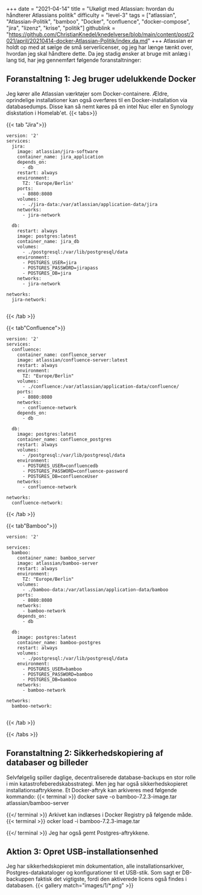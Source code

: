+++
date = "2021-04-14"
title = "Ukøligt med Atlassian: hvordan du håndterer Atlassians politik"
difficulty = "level-3"
tags = ["atlassian", "Atlassian-Politik", "bamboo", "Docker", "confluence", "docker-compose", "jira", "lizenz", "krise", "politik"]
githublink = "https://github.com/ChristianKnedel/knedelverse/blob/main/content/post/2021/april/20210414-docker-Atlassian-Politik/index.da.md"
+++
Atlassian er holdt op med at sælge de små serverlicenser, og jeg har længe tænkt over, hvordan jeg skal håndtere dette. Da jeg stadig ønsker at bruge mit anlæg i lang tid, har jeg gennemført følgende foranstaltninger:
## Foranstaltning 1: Jeg bruger udelukkende Docker
Jeg kører alle Atlassian værktøjer som Docker-containere. Ældre, oprindelige installationer kan også overføres til en Docker-installation via databasedumps. Disse kan så nemt køres på en intel Nuc eller en Synology diskstation i Homelab'et.
{{< tabs>}}


{{< tab "Jira">}}


```
version: '2'
services:
  jira:
    image: atlassian/jira-software
    container_name: jira_application
    depends_on:
      - db
    restart: always
    environment:
      TZ: 'Europe/Berlin'
    ports:
      - 8080:8080
    volumes:
      - ./jira-data:/var/atlassian/application-data/jira
    networks:
      - jira-network
      
  db:
    restart: always
    image: postgres:latest
    container_name: jira_db
    volumes:
      - ./postgresql:/var/lib/postgresql/data
    environment:
      - POSTGRES_USER=jira
      - POSTGRES_PASSWORD=jirapass
      - POSTGRES_DB=jira
    networks:
      - jira-network

networks:
  jira-network:


```

{{< /tab >}}


{{< tab"Confluence">}}


```
version: '2'
services:
  confluence:
    container_name: confluence_server
    image: atlassian/confluence-server:latest
    restart: always
    environment:
      TZ: "Europe/Berlin"
    volumes:
      - ./confluence:/var/atlassian/application-data/confluence/
    ports:
      - 8080:8080
    networks:
      - confluence-network
    depends_on:
      - db

  db:
    image: postgres:latest
    container_name: confluence_postgres
    restart: always
    volumes:
      - /postgresql:/var/lib/postgresql/data
    environment:
      - POSTGRES_USER=confluencedb
      - POSTGRES_PASSWORD=confluence-password
      - POSTGRES_DB=confluenceUser
    networks:
      - confluence-network

networks:
  confluence-network:

```

{{< /tab >}}


{{< tab"Bamboo">}}


```
version: '2'

services:
  bamboo:
    container_name: bamboo_server
    image: atlassian/bamboo-server
    restart: always
    environment:
      TZ: "Europe/Berlin"
    volumes:
      - ./bamboo-data:/var/atlassian/application-data/bamboo
    ports:
      - 8080:8080
    networks:
      - bamboo-network
    depends_on:
      - db

  db:
    image: postgres:latest
    container_name: bamboo-postgres
    restart: always
    volumes:
      - ./postgresql:/var/lib/postgresql/data
    environment:
      - POSTGRES_USER=bamboo
      - POSTGRES_PASSWORD=bamboo
      - POSTGRES_DB=bamboo
    networks:
      - bamboo-network

networks:
  bamboo-network:


```

{{< /tab >}}


{{< /tabs >}}


## Foranstaltning 2: Sikkerhedskopiering af databaser og billeder
Selvfølgelig spiller daglige, decentraliserede database-backups en stor rolle i min katastrofeberedskabsstrategi. Men jeg har også sikkerhedskopieret installationsaftrykkene. Et Docker-aftryk kan arkiveres med følgende kommando:
{{< terminal >}}
docker save -o bamboo-7.2.3-image.tar atlassian/bamboo-server

{{</ terminal >}}
Arkivet kan indlæses i Docker Registry på følgende måde.
{{< terminal >}}
ocker load -i bamboo-7.2.3-image.tar

{{</ terminal >}}
Jeg har også gemt Postgres-aftrykkene.
## Aktion 3: Opret USB-installationsenhed
Jeg har sikkerhedskopieret min dokumentation, alle installationsarkiver, Postgres-datakataloger og konfigurationer til et USB-stik. Som sagt er DB-backuppen faktisk det vigtigste, fordi den aktiverede licens også findes i databasen.
{{< gallery match="images/1/*.png" >}}
